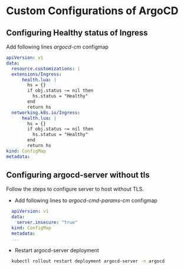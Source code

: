 # Custom Configurations of ArgoCD

## Configuring Healthy status of Ingress
Add following lines *argocd-cm* configmap
```yaml
apiVersion: v1
data:
  resource.customizations: |
  extensions/Ingress:
      health.lua: |
        hs = {}
        if obj.status ~= nil then
          hs.status = "Healthy"
        end
        return hs
  networking.k8s.io/Ingress:
      health.lua: |
        hs = {}
        if obj.status ~= nil then
          hs.status = "Healthy"
        end
        return hs
kind: ConfigMap
metadata:
```
## Configuring argocd-server without tls
Follow the steps to configure server to host without TLS.
- Add following lines to *argocd-cmd-params-cm* configmap
```yaml
  apiVersion: v1
  data:
    server.insecure: "true"
  kind: ConfigMap
  metadata:
  ...
```
- Restart argocd-server deployment
```bash
  kubectl rollout restart deployment argocd-server -n argocd
```
